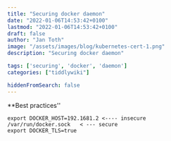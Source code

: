 ```yaml
---
title: "Securing docker daemon"
date: "2022-01-06T14:53:42+0100"
lastmod: "2022-01-06T14:53:42+0100"
draft: false
author: "Jan Toth"
image: "/assets/images/blog/kubernetes-cert-1.png"
description: "Securing docker daemon"

tags: ['securing', 'docker', 'daemon']
categories: ["tiddlywiki"]

hiddenFromSearch: false
---
```


**Best practices''

```
export DOCKER_HOST=192.1681.2 <---- insecure
/var/run/docker.sock   < --- secure
export DOCKER_TLS=true
```
